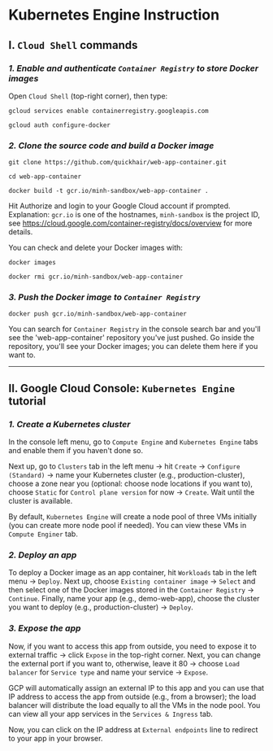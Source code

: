 # Kubernetes Engine Instruction

## **I. `Cloud Shell` commands**

### **_1. Enable and authenticate `Container Registry` to store Docker images_**

Open `Cloud Shell` (top-right corner), then type:

`gcloud services enable containerregistry.googleapis.com`

`gcloud auth configure-docker`

### **_2. Clone the source code and build a Docker image_**

`git clone https://github.com/quickhair/web-app-container.git`

`cd web-app-container`

`docker build -t gcr.io/minh-sandbox/web-app-container .`

Hit Authorize and login to your Google Cloud account if prompted. Explanation: `gcr.io` is one of the hostnames, `minh-sandbox` is the project ID, see https://cloud.google.com/container-registry/docs/overview for more details.

You can check and delete your Docker images with:

`docker images`

`docker rmi gcr.io/minh-sandbox/web-app-container`

### **_3. Push the Docker image to `Container Registry`_**

`docker push gcr.io/minh-sandbox/web-app-container`

You can search for `Container Registry` in the console search bar and you'll see the 'web-app-container' repository you've just pushed. Go inside the repository, you'll see your Docker images; you can delete them here if you want to.

----------------------------------------------------------------------------------------------------

## **II. Google Cloud Console: `Kubernetes Engine` tutorial**

### **_1. Create a Kubernetes cluster_**

In the console left menu, go to `Compute Engine` and `Kubernetes Engine` tabs and enable them if you haven't done so.

Next up, go to `Clusters` tab in the left menu -> hit `Create` -> `Configure (Standard)` -> name your Kubernetes cluster (e.g., production-cluster), choose a zone near you (optional: choose node locations if you want to), choose `Static` for `Control plane version` for now -> `Create`. Wait until the cluster is available.

By default, `Kubernetes Engine` will create a node pool of three VMs initially (you can create more node pool if needed). You can view these VMs in `Compute Enginer` tab.

### **_2. Deploy an app_**

To deploy a Docker image as an app container, hit `Workloads` tab in the left menu -> `Deploy`. Next up, choose `Existing container image` -> `Select` and then select one of the Docker images stored in the `Container Registry` -> `Continue`. Finally, name your app (e.g., demo-web-app), choose the cluster you want to deploy (e.g., production-cluster) -> `Deploy`.

### **_3. Expose the app_**

Now, if you want to access this app from outside, you need to expose it to external traffic -> click `Expose` in the top-right corner. Next, you can change the external port if you want to, otherwise, leave it 80 -> choose `Load balancer` for `Service type` and name your service -> `Expose`.

GCP will automatically assign an external IP to this app and you can use that IP address to access the app from outside (e.g., from a browser); the load balancer will distribute the load equally to all the VMs in the node pool. You can view all your app services in the `Services & Ingress` tab.

Now, you can click on the IP address at `External endpoints` line to redirect to your app in your browser.
